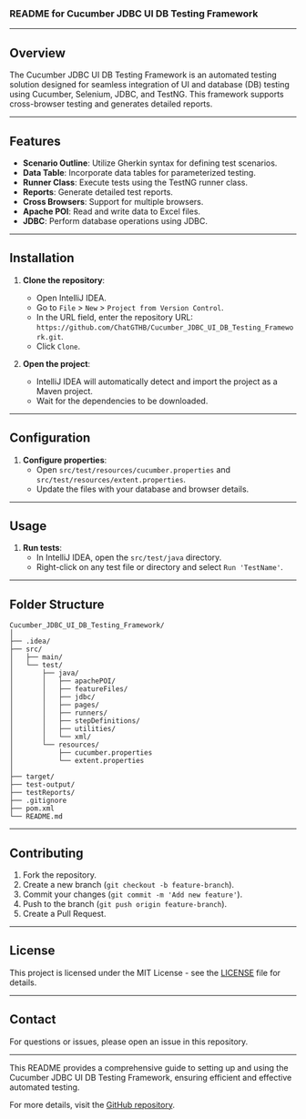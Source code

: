 ### README for Cucumber JDBC UI DB Testing Framework

---

## Overview

The Cucumber JDBC UI DB Testing Framework is an automated testing solution designed for seamless integration of UI and database (DB) testing using Cucumber, Selenium, JDBC, and TestNG. This framework supports cross-browser testing and generates detailed reports.

---

## Features

- **Scenario Outline**: Utilize Gherkin syntax for defining test scenarios.
- **Data Table**: Incorporate data tables for parameterized testing.
- **Runner Class**: Execute tests using the TestNG runner class.
- **Reports**: Generate detailed test reports.
- **Cross Browsers**: Support for multiple browsers.
- **Apache POI**: Read and write data to Excel files.
- **JDBC**: Perform database operations using JDBC.

---

## Installation

1. **Clone the repository**:
    - Open IntelliJ IDEA.
    - Go to `File` > `New` > `Project from Version Control`.
    - In the URL field, enter the repository URL: `https://github.com/ChatGTHB/Cucumber_JDBC_UI_DB_Testing_Framework.git`.
    - Click `Clone`.

2. **Open the project**:
    - IntelliJ IDEA will automatically detect and import the project as a Maven project.
    - Wait for the dependencies to be downloaded.

---

## Configuration

1. **Configure properties**:
    - Open `src/test/resources/cucumber.properties` and `src/test/resources/extent.properties`.
    - Update the files with your database and browser details.

---

## Usage

1. **Run tests**:
    - In IntelliJ IDEA, open the `src/test/java` directory.
    - Right-click on any test file or directory and select `Run 'TestName'`.

---

## Folder Structure

```
Cucumber_JDBC_UI_DB_Testing_Framework/
│
├── .idea/
├── src/
│   ├── main/
│   └── test/
│       ├── java/
│       │   ├── apachePOI/
│       │   ├── featureFiles/
│       │   ├── jdbc/
│       │   ├── pages/
│       │   ├── runners/
│       │   ├── stepDefinitions/
│       │   ├── utilities/
│       │   └── xml/
│       └── resources/
│           ├── cucumber.properties
│           └── extent.properties
│
├── target/
├── test-output/
├── testReports/
├── .gitignore
├── pom.xml
└── README.md
```

---

## Contributing

1. Fork the repository.
2. Create a new branch (`git checkout -b feature-branch`).
3. Commit your changes (`git commit -m 'Add new feature'`).
4. Push to the branch (`git push origin feature-branch`).
5. Create a Pull Request.

---

## License

This project is licensed under the MIT License - see the [LICENSE](LICENSE) file for details.

---

## Contact

For questions or issues, please open an issue in this repository.

---

This README provides a comprehensive guide to setting up and using the Cucumber JDBC UI DB Testing Framework, ensuring efficient and effective automated testing.

For more details, visit the [GitHub repository](https://github.com/ChatGTHB/Cucumber_JDBC_UI_DB_Testing_Framework).